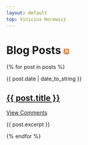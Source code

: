 ```yaml
---
layout: default
top: Vinicius Horewicz
---
```


Blog Posts ![Feed icon](/images/feed-icon-14x14.png)
==========

{% for post in posts %}
<div class="section list">
  <div class="date">{{ post.date | date_to_string }}</div>
  <p class="line">
    <h2><a class="title" href="{{ post.url }}">{{ post.title }}</a></h2>
    <a class="comments" href="{{ post.url }}#disqus_thread">View Comments</a>
  </p>
  <p class="excerpt">{{ post.excerpt }}</p>
</div>
{% endfor %}

<script type="text/javascript">
//<![CDATA[
(function() {
		var links = document.getElementsByTagName('a');
		var query = '?';
		for(var i = 0; i < links.length; i++) {
			if(links[i].href.indexOf('#disqus_thread') >= 0) {
				query += 'url' + i + '=' + encodeURIComponent(links[i].href) + '&';
			}
		}
		document.write('<script type="text/javascript" src="http://disqus.com/forums/wicz/get_num_replies.js' + query + '"></' + 'script>');
	})();
//]]>
</script>

